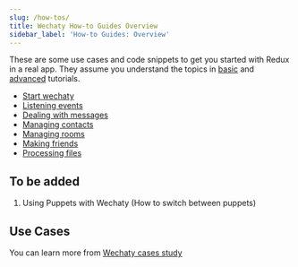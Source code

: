 ```yaml
---
slug: /how-tos/
title: Wechaty How-to Guides Overview
sidebar_label: 'How-to Guides: Overview'
---
```


<!-- how-to/cookbook - Explains how to accomplish a specific task. -->

These are some use cases and code snippets to get you started with Redux in a real app. They assume you understand the topics in [basic](#b) and [advanced](#a) tutorials.

- [Start wechaty](how-tos/wechaty.md)
- [Listening events](how-tos/event.md)
- [Dealing with messages](how-tos/message.md)
- [Managing contacts](how-tos/contact.md)
- [Managing rooms](how-tos/room.md)
- [Making friends](how-tos/friendship.md)
- [Processing files](how-tos/file-box.md)

## To be added

1. Using Puppets with Wechaty (How to switch between puppets)

## Use Cases

You can learn more from [Wechaty cases study](case-study/overview.md)
